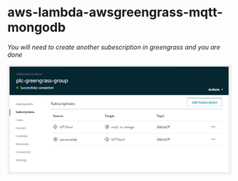 # aws-lambda-awsgreengrass-mqtt-mongodb


*You will need to create another subescription in greengrass and you are done*

![Greengrass With mongoDB](mqtt_to_mongo.png)